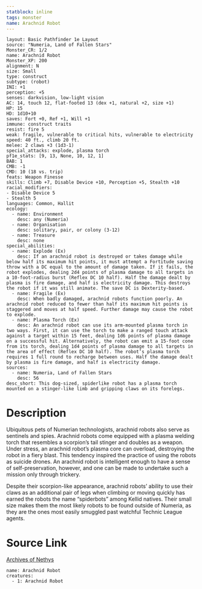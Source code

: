 ```yaml
---
statblock: inline
tags: monster
name: Arachnid Robot
---
```

```statblock
layout: Basic Pathfinder 1e Layout
source: "Numeria, Land of Fallen Stars"
Monster_CR: 1/2
name: Arachnid Robot
Monster_XP: 200
alignment: N
size: Small
type: construct
subtype: (robot)
INI: +1
perception: +5
senses: darkvision, low-light vision
AC: 14, touch 12, flat-footed 13 (dex +1, natural +2, size +1)
HP: 15
HD: 1d10+10
saves: Fort +0, Ref +1, Will +1
immune: construct traits
resist: fire 5
weak: fragile, vulnerable to critical hits, vulnerable to electricity
speed: 40 ft., climb 20 ft.
melee: 2 claws +3 (1d3-1)
special_attacks: explode, plasma torch
pf1e_stats: [9, 13, None, 10, 12, 1]
BAB: 1
CMB: -1
CMD: 10 (18 vs. trip)
feats: Weapon Finesse
skills: Climb +7, Disable Device +10, Perception +5, Stealth +10
racial_modifiers:
- Disable Device 5
- Stealth 5
languages: Common, Hallit
ecology:
  - name: Environment
    desc: any (Numeria)
  - name: Organisation
    desc: solitary, pair, or colony (3-12)
  - name: Treasure
    desc: none
special_abilities:
  - name: Explode (Ex)
    desc: If an arachnid robot is destroyed or takes damage while below half its maximum hit points, it must attempt a Fortitude saving throw with a DC equal to the amount of damage taken. If it fails, the robot explodes, dealing 2d4 points of plasma damage to all targets in a 10-foot-radius burst (Reflex DC 10 half). Half the damage dealt by plasma is fire damage, and half is electricity damage. This destroys the robot if it was still animate. The save DC is Dexterity-based.
  - name: Fragile (Ex)
    desc: When badly damaged, arachnid robots function poorly. An arachnid robot reduced to fewer than half its maximum hit points is staggered and moves at half speed. Further damage may cause the robot to explode.
  - name: Plasma Torch (Ex)
    desc: An arachnid robot can use its arm-mounted plasma torch in two ways. First, it can use the torch to make a ranged touch attack against a target within 15 feet, dealing 1d6 points of plasma damage on a successful hit. Alternatively, the robot can emit a 15-foot cone from its torch, dealing 1d4 points of plasma damage to all targets in the area of effect (Reflex DC 10 half). The robot’s plasma torch requires 1 full round to recharge between uses. Half the damage dealt by plasma is fire damage, and half is electricity damage.
sources:
  - name: Numeria, Land of Fallen Stars
    desc: 56
desc_short: This dog-sized, spiderlike robot has a plasma torch mounted on a stinger-like limb and gripping claws on its forelegs.
```
# Description
Ubiquitous pets of Numerian technologists, arachnid robots also serve as sentinels and spies. Arachnid robots come equipped with a plasma welding torch that resembles a scorpion’s tail stinger and doubles as a weapon. Under stress, an arachnid robot’s plasma core can overload, destroying the robot in a fiery blast. This tendency inspired the practice of using the robots as suicide drones. An arachnid robot is intelligent enough to have a sense of self-preservation, however, and one can be made to undertake such a mission only through trickery.

Despite their scorpion-like appearance, arachnid robots’ ability to use their claws as an additional pair of legs when climbing or moving quickly has earned the robots the name “spiderbots” among Kellid natives. Their small size makes them the most likely robots to be found outside of Numeria, as they are the ones most easily smuggled past watchful Technic League agents.
# Source Link
[Archives of Nethys](https://aonprd.com/MonsterDisplay.aspx?ItemName=Arachnid%20Robot)
```encounter-table
name: Arachnid Robot
creatures:
  - 1: Arachnid Robot
```
